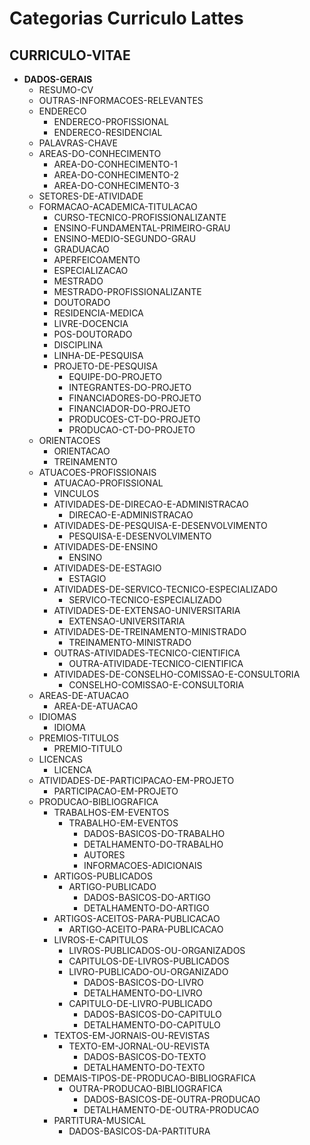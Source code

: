 # Categorias Curriculo Lattes

## CURRICULO-VITAE
- **DADOS-GERAIS**
  - RESUMO-CV
  - OUTRAS-INFORMACOES-RELEVANTES
  - ENDERECO
    - ENDERECO-PROFISSIONAL
    - ENDERECO-RESIDENCIAL
  - PALAVRAS-CHAVE
  - AREAS-DO-CONHECIMENTO
    - AREA-DO-CONHECIMENTO-1
    - AREA-DO-CONHECIMENTO-2
    - AREA-DO-CONHECIMENTO-3
  - SETORES-DE-ATIVIDADE
  - FORMACAO-ACADEMICA-TITULACAO
    - CURSO-TECNICO-PROFISSIONALIZANTE
    - ENSINO-FUNDAMENTAL-PRIMEIRO-GRAU
    - ENSINO-MEDIO-SEGUNDO-GRAU
    - GRADUACAO
    - APERFEICOAMENTO
    - ESPECIALIZACAO
    - MESTRADO
    - MESTRADO-PROFISSIONALIZANTE
    - DOUTORADO
    - RESIDENCIA-MEDICA
    - LIVRE-DOCENCIA
    - POS-DOUTORADO
    - DISCIPLINA
    - LINHA-DE-PESQUISA
    - PROJETO-DE-PESQUISA
      - EQUIPE-DO-PROJETO
      - INTEGRANTES-DO-PROJETO
      - FINANCIADORES-DO-PROJETO
      - FINANCIADOR-DO-PROJETO
      - PRODUCOES-CT-DO-PROJETO
      - PRODUCAO-CT-DO-PROJETO
  - ORIENTACOES
    - ORIENTACAO
    - TREINAMENTO
  - ATUACOES-PROFISSIONAIS
    - ATUACAO-PROFISSIONAL
    - VINCULOS
    - ATIVIDADES-DE-DIRECAO-E-ADMINISTRACAO
      - DIRECAO-E-ADMINISTRACAO
    - ATIVIDADES-DE-PESQUISA-E-DESENVOLVIMENTO
      - PESQUISA-E-DESENVOLVIMENTO
    - ATIVIDADES-DE-ENSINO
      - ENSINO
    - ATIVIDADES-DE-ESTAGIO
      - ESTAGIO
    - ATIVIDADES-DE-SERVICO-TECNICO-ESPECIALIZADO
      - SERVICO-TECNICO-ESPECIALIZADO
    - ATIVIDADES-DE-EXTENSAO-UNIVERSITARIA
      - EXTENSAO-UNIVERSITARIA
    - ATIVIDADES-DE-TREINAMENTO-MINISTRADO
      - TREINAMENTO-MINISTRADO
    - OUTRAS-ATIVIDADES-TECNICO-CIENTIFICA
      - OUTRA-ATIVIDADE-TECNICO-CIENTIFICA
    - ATIVIDADES-DE-CONSELHO-COMISSAO-E-CONSULTORIA
      - CONSELHO-COMISSAO-E-CONSULTORIA
  - AREAS-DE-ATUACAO
    - AREA-DE-ATUACAO
  - IDIOMAS
    - IDIOMA
  - PREMIOS-TITULOS
    - PREMIO-TITULO
  - LICENCAS
    - LICENCA
  - ATIVIDADES-DE-PARTICIPACAO-EM-PROJETO
    - PARTICIPACAO-EM-PROJETO
  - PRODUCAO-BIBLIOGRAFICA
    - TRABALHOS-EM-EVENTOS
      - TRABALHO-EM-EVENTOS
        - DADOS-BASICOS-DO-TRABALHO
        - DETALHAMENTO-DO-TRABALHO
        - AUTORES
        - INFORMACOES-ADICIONAIS
    - ARTIGOS-PUBLICADOS
      - ARTIGO-PUBLICADO
        - DADOS-BASICOS-DO-ARTIGO
        - DETALHAMENTO-DO-ARTIGO
    - ARTIGOS-ACEITOS-PARA-PUBLICACAO
      - ARTIGO-ACEITO-PARA-PUBLICACAO
    - LIVROS-E-CAPITULOS
      - LIVROS-PUBLICADOS-OU-ORGANIZADOS
      - CAPITULOS-DE-LIVROS-PUBLICADOS
      - LIVRO-PUBLICADO-OU-ORGANIZADO
        - DADOS-BASICOS-DO-LIVRO
        - DETALHAMENTO-DO-LIVRO
      - CAPITULO-DE-LIVRO-PUBLICADO
        - DADOS-BASICOS-DO-CAPITULO
        - DETALHAMENTO-DO-CAPITULO
    - TEXTOS-EM-JORNAIS-OU-REVISTAS
      - TEXTO-EM-JORNAL-OU-REVISTA
        - DADOS-BASICOS-DO-TEXTO
        - DETALHAMENTO-DO-TEXTO
    - DEMAIS-TIPOS-DE-PRODUCAO-BIBLIOGRAFICA
      - OUTRA-PRODUCAO-BIBLIOGRAFICA
        - DADOS-BASICOS-DE-OUTRA-PRODUCAO
        - DETALHAMENTO-DE-OUTRA-PRODUCAO
    - PARTITURA-MUSICAL
      - DADOS-BASICOS-DA-PARTITURA
